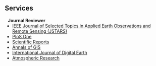 ## Services

<!-- <h4 style="margin:0 10px 0;">Conference Reviewers</h4>

<ul style="margin:0 0 5px;">
  <li><a href="http://cvpr2023.thecvf.com/"><autocolor>IEEE/CVF Conference on Computer Vision and Pattern Recognition (CVPR) 2021-2023</autocolor></a></li>
  <li><a href="http://iccv2021.thecvf.com/"><autocolor>IEEE/CVF International Conference on Computer Vision (ICCV) 2021</autocolor></a></li>
  <li><a href="https://eccv2022.ecva.net/"><autocolor>European Conference on Computer Vision (ECCV) 2022</autocolor></a></li>
</ul> -->

<h4 style="margin:0 10px 0;">Journal Reviewer</h4>

<ul style="margin:0 0 20px;">
  <li><a href="https://ieeexplore.ieee.org/xpl/RecentIssue.jsp?punumber=4609443"><autocolor>IEEE Journal of Selected Topics in Applied Earth Observations and Remote Sensing (JSTARS)</autocolor></a></li>
  <li><a href="https://journals.plos.org/plosone/"><autocolor>PloS One</autocolor></a></li>
  <li><a href="https://www.nature.com/srep/"><autocolor>Scientific Reports</autocolor></a></li>
  <li><a href="https://www.tandfonline.com/journals/tagi20"><autocolor>Annals of GIS</autocolor></a></li>
  <li><a href="https://www.tandfonline.com/journals/tjde20"><autocolor>International Journal of Digital Earth</autocolor></a></li>
  <li><a href="https://www.sciencedirect.com/journal/atmospheric-research"><autocolor>Atmospheric Research</autocolor></a></li>
</ul>
